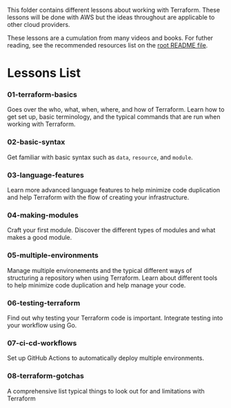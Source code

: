 This folder contains different lessons about working with Terraform. These lessons will
be done with AWS but the ideas throughout are applicable to other cloud providers.

These lessons are a cumulation from many videos and books. For futher reading, see the recommended resources
list on the [root README file](https://github.com/tboggs300/terraform-projects/#recommended-resources).

# Lessons List

### 01-terraform-basics
Goes over the who, what, when, where, and how of Terraform. Learn how to
get set up, basic terminology, and the typical commands that are run when working with Terraform.

### 02-basic-syntax
Get familiar with basic syntax such as `data`, `resource`, and `module`. 

### 03-language-features
Learn more advanced language features to help minimize code duplication and help Terraform with
the flow of creating your infrastructure. 

### 04-making-modules
Craft your first module. Discover the different types of modules and what makes a good module.

### 05-multiple-environments
Manage multiple environements and the typical different ways of structuring a repository when using Terraform.
Learn about different tools to help minimize code duplication and help manage your code.

### 06-testing-terraform
Find out why testing your Terraform code is important. Integrate testing into your workflow using Go.

### 07-ci-cd-workflows
Set up GitHub Actions to automatically deploy multiple environments.

### 08-terraform-gotchas
A comprehensive list typical things to look out for and limitations with Terraform